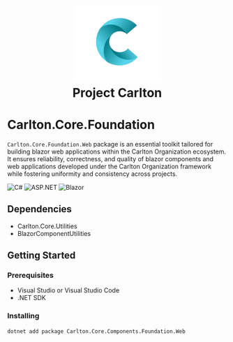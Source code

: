 ﻿<h1 align="center">
    <img src="../../Components/Carlton.Core.Components/wwwroot/images/CarltonLogo.png" alt="Carlton Logo" width="200" />
</br>
    Project Carlton
</br>

# Carlton.Core.Foundation 

`Carlton.Core.Foundation.Web` package is an essential toolkit tailored for building blazor web applications within the Carlton Organization ecosystem. It ensures reliability, correctness, and quality of blazor components and web applications developed under the Carlton Organization framework while fostering uniformity and consistency across projects.

![C#](https://img.shields.io/badge/language-C%23-blue)
![ASP.NET](https://img.shields.io/badge/ASP.NET-blue)
![Blazor](https://img.shields.io/badge/Blazor-blue)

## Dependencies

* Carlton.Core.Utilities
* BlazorComponentUtilities

## Getting Started

### Prerequisites

* Visual Studio or Visual Studio Code
* .NET SDK

### Installing

```bash
dotnet add package Carlton.Core.Components.Foundation.Web

